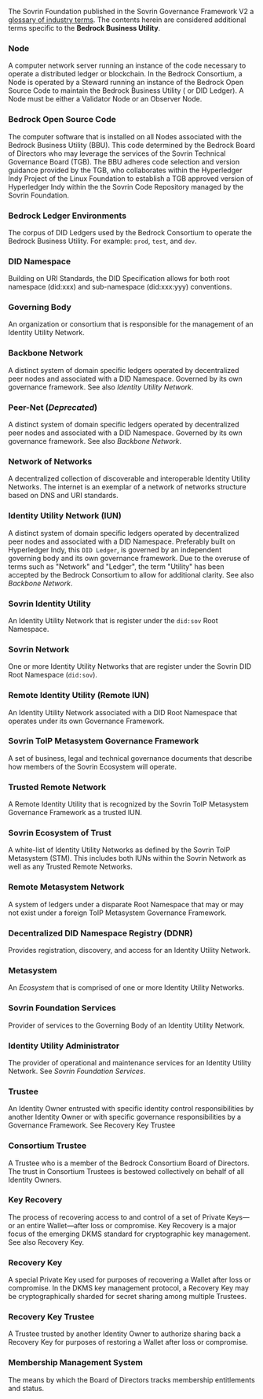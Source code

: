 The Sovrin Foundation published in the Sovrin Governance Framework V2 a [glossary of industry terms](https://docs.google.com/document/d/1gfIz5TT0cNp2kxGMLFXr19x1uoZsruUe_0glHst2fZ8). The contents herein are considered additional terms specific to the **Bedrock Business Utility**.

### Node
A computer network server running an instance of the code necessary to operate a distributed ledger or blockchain. In the Bedrock Consortium, a Node is operated by a Steward running an instance of the Bedrock Open Source Code to maintain the Bedrock Business Utility ( or DID Ledger). A Node must be either a Validator Node or an Observer Node.

### Bedrock Open Source Code
The computer software that is installed on all Nodes associated with the Bedrock Business Utility (BBU). This code determined by the Bedrock Board of Directors who may leverage the services of the Sovrin Technical Governance Board (TGB). The BBU adheres code selection and version guidance provided by the TGB, who collaborates within the Hyperledger Indy Project of the Linux Foundation to establish a TGB approved version of Hyperledger Indy within the the Sovrin Code Repository managed by the Sovrin Foundation.

### Bedrock Ledger Environments
The corpus of DID Ledgers used by the Bedrock Consortium to operate the Bedrock Business Utility. For example: ```prod```, ```test```, and ```dev```.

### DID Namespace

Building on URI Standards, the DID Specification allows for both  root namespace (did:xxx) and sub-namespace (did:xxx:yyy) conventions.

### Governing Body

An organization or consortium that is responsible for the management of an Identity Utility Network.

### Backbone Network

A distinct system of domain specific ledgers operated by decentralized peer nodes and associated with a DID Namespace. Governed by its own governance framework. See also *Identity Utility Network*.

### Peer-Net (*Deprecated*)

A distinct system of domain specific ledgers operated by decentralized peer nodes and associated with a DID Namespace. Governed by its own governance framework. See also *Backbone Network*.

### Network of Networks

A decentralized collection of discoverable and interoperable Identity Utility Networks. The internet is an exemplar of a network of networks structure based on DNS and URI standards.

### Identity Utility Network (IUN)

A distinct system of domain specific ledgers operated by decentralized peer nodes and associated with a DID Namespace.
Preferably built on Hyperledger Indy, this ```DID Ledger```, is governed by an independent governing body and its own governance framework. Due to the overuse of terms such as "Network" and "Ledger", the term "Utility" has been accepted by the Bedrock Consortium to allow for additional clarity. See also *Backbone Network*.

### Sovrin Identity Utility

An Identity Utility Network that is register under the ```did:sov``` Root Namespace.

### Sovrin Network

One or more Identity Utility Networks that are register under the Sovrin DID Root Namespace (```did:sov```).

### Remote Identity Utility (Remote IUN)

An Identity Utility Network associated with a DID Root Namespace that operates under its own Governance Framework.

### Sovrin ToIP Metasystem Governance Framework

A set of business, legal and technical governance documents that describe how members of the Sovrin Ecosystem will operate.

### Trusted Remote Network

A Remote Identity Utility that is recognized by the Sovrin ToIP Metasystem Governance Framework as a trusted IUN.

### Sovrin Ecosystem of Trust

A white-list of Identity Utility Networks as defined by the Sovrin ToIP Metasystem (STM). This includes both IUNs within the Sovrin Network as well as any Trusted Remote Networks.

### Remote Metasystem Network

A system of ledgers under a disparate Root Namespace that may or may not exist under a foreign ToIP Metasystem Governance Framework.

### Decentralized DID Namespace Registry (DDNR)

Provides registration, discovery, and access for an Identity Utility Network.

### Metasystem
An *Ecosystem* that is comprised of one or more Identity Utility Networks.

### Sovrin Foundation Services

Provider of services to the Governing Body of an Identity Utility Network.

### Identity Utility Administrator

The provider of operational and maintenance services for an Identity Utility Network. See *Sovrin Foundation Services*.

### Trustee
An Identity Owner entrusted with specific identity control responsibilities by another Identity Owner or with specific governance responsibilities by a Governance Framework. See Recovery Key Trustee

### Consortium Trustee
A Trustee who is a member of the Bedrock Consortium Board of Directors. The trust in Consortium Trustees is bestowed collectively on behalf of all Identity Owners.

### Key Recovery
The process of recovering access to and control of a set of Private Keys—or an entire Wallet—after loss or compromise. Key Recovery is a major focus of the emerging DKMS standard for cryptographic key management. See also Recovery Key.

### Recovery Key
A special Private Key used for purposes of recovering a Wallet after loss or compromise. In the DKMS key management protocol, a Recovery Key may be cryptographically sharded for secret sharing among multiple Trustees.

### Recovery Key Trustee
A Trustee trusted by another Identity Owner to authorize sharing back a Recovery Key for purposes of restoring a Wallet after loss or compromise.

### Membership Management System
The means by which the Board of Directors tracks membership entitlements and status.
